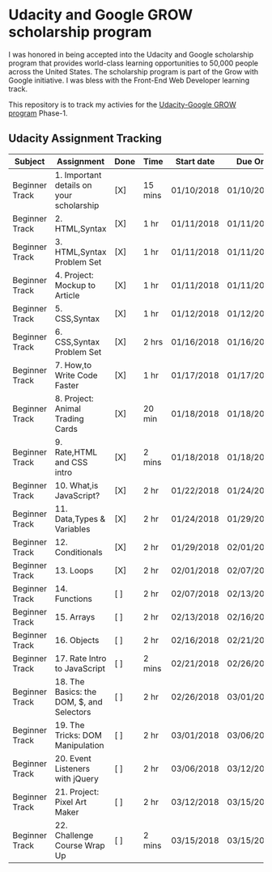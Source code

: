 # Udacity and Google GROW scholarship program

I was honored in being accepted into the Udacity and Google scholarship program that provides world-class learning opportunities to 50,000 people across the United States. The scholarship program is part of the Grow with Google initiative. I was bless with the Front-End Web Developer learning track.

This repository is to track my activies for the [Udacity-Google GROW program](https://www.udacity.com/grow-with-google) Phase-1. 

## Udacity Assignment Tracking

| Subject        | Assignment                                | Done   | Time    | Start date  | Due On     |
|----------------|-------------------------------------------|--------|---------|-------------|------------|
| Beginner Track |  1. Important details on your scholarship |  [X]   | 15 mins | 01/10/2018  | 01/10/2018 |
| Beginner Track |  2. HTML,Syntax                           |  [X]   | 1 hr    | 01/11/2018  | 01/11/2018 |
| Beginner Track |  3. HTML,Syntax Problem Set               |  [X]   | 1 hr    | 01/11/2018  | 01/11/2018 |
| Beginner Track |  4. Project: Mockup to Article            |  [X]   | 1 hr    | 01/11/2018  | 01/11/2018 |
| Beginner Track |  5. CSS,Syntax                            |  [X]   | 1 hr    | 01/12/2018  | 01/12/2018 |
| Beginner Track |  6. CSS,Syntax Problem Set                |  [X]   | 2 hrs   | 01/16/2018  | 01/16/2018 |
| Beginner Track |  7. How,to Write Code Faster              |  [X]   | 1 hr    | 01/17/2018  | 01/17/2018 |
| Beginner Track |  8. Project: Animal Trading Cards         |  [X]   | 20 min  | 01/18/2018  | 01/18/2018 |
| Beginner Track |  9. Rate,HTML and CSS intro               |  [X]   | 2 mins  | 01/18/2018  | 01/18/2018 |
| Beginner Track | 10. What,is JavaScript?                   |  [X]   | 2 hr    | 01/22/2018  | 01/24/2018 |
| Beginner Track | 11. Data,Types & Variables                |  [X]   | 2 hr    | 01/24/2018  | 01/29/2018 |
| Beginner Track | 12. Conditionals                          |  [X]   | 2 hr    | 01/29/2018  | 02/01/2018 |
| Beginner Track | 13. Loops                                 |  [X]   | 2 hr    | 02/01/2018  | 02/07/2018 |
| Beginner Track | 14. Functions                             |  [ ]   | 2 hr    | 02/07/2018  | 02/13/2018 |
| Beginner Track | 15. Arrays                                |  [ ]   | 2 hr    | 02/13/2018  | 02/16/2018 |
| Beginner Track | 16. Objects                               |  [ ]   | 2 hr    | 02/16/2018  | 02/21/2018 |
| Beginner Track | 17. Rate Intro to JavaScript              |  [ ]   | 2 mins  | 02/21/2018  | 02/26/2018 |
| Beginner Track | 18. The Basics: the DOM, $, and Selectors |  [ ]   | 2 hr    | 02/26/2018  | 03/01/2018 |
| Beginner Track | 19. The Tricks: DOM Manipulation          |  [ ]   | 2 hr    | 03/01/2018  | 03/06/2018 |
| Beginner Track | 20. Event Listeners with jQuery           |  [ ]   | 2 hr    | 03/06/2018  | 03/12/2018 |
| Beginner Track | 21. Project: Pixel Art Maker              |  [ ]   | 2 hr    | 03/12/2018  | 03/15/2018 |
| Beginner Track | 22. Challenge Course Wrap Up              |  [ ]   | 2 mins  | 03/15/2018  | 03/15/2018 |